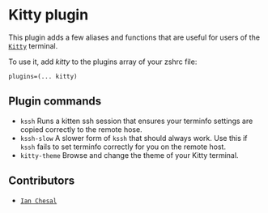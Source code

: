 # Kitty plugin

This plugin adds a few aliases and functions that are useful for users of the
[`Kitty`](HTTPS://sw.kovidgoyal.net/kitty/) terminal.

To use it, add _kitty_ to the plugins array of your zshrc file:

```
plugins=(... kitty)
```

## Plugin commands

-   `kssh` Runs a kitten ssh session that ensures your terminfo settings are
    copied correctly to the remote hose.
-   `kssh-slow` A slower form of `kssh` that should always work. Use this if
    `kssh` fails to set terminfo correctly for you on the remote host.
-   `kitty-theme` Browse and change the theme of your Kitty terminal.

## Contributors

-   [`Ian Chesal`](HTTPS://github.com/ianchesal)
